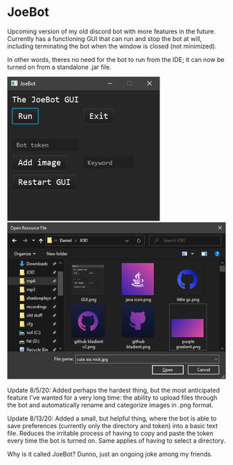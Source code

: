 # JoeBot
Upcoming version of my old discord bot with more features in the future.
Currently has a functioning GUI that can run and stop the bot at will, including terminating the bot when the window is closed (not minimized). 

In other words, theres no need for the bot to run from the IDE; it can now be turned on from a standalone .jar file.

![](images/GUI.png)
![](images/Upload%20Images.png)

Update 8/5/20: Added perhaps the hardest thing, but the most anticipated feature I've wanted for a very long time: the ability to upload files through the bot and automatically rename and categorize images in .png format.

Update 8/13/20: Added a small, but helpful thing, where the bot is able to save preferences (currently only the directory and token) into a basic text file. Reduces the irritable process of having to copy and paste the token every time the bot is turned on. Same applies of having to select a directory.

Why is it called JoeBot? Dunno, just an ongoing joke among my friends.

